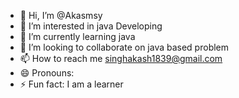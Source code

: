 - 👋 Hi, I’m @Akasmsy
- 👀 I’m interested in java Developing
- 🌱 I’m currently learning java 
- 💞️ I’m looking to collaborate on java based problem
- 📫 How to reach me singhakash1839@gmail.com
- 😄 Pronouns: 
- ⚡ Fun fact: I am a learner

<!---
Akasmsy/Akasmsy is a ✨ special ✨ repository because its `README.md` (this file) appears on your GitHub profile.
You can click the Preview link to take a look at your changes.
--->
